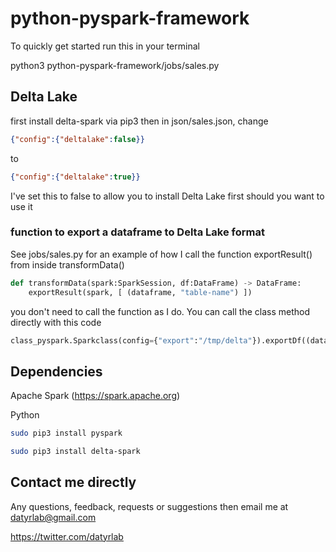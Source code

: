 # python-pyspark-framework

To quickly get started run this in your terminal

python3 python-pyspark-framework/jobs/sales.py

## Delta Lake

first install delta-spark via pip3 then in json/sales.json, change 

```Json
{"config":{"deltalake":false}}
```
to

```Json
{"config":{"deltalake":true}}
```

I've set this to false to allow you to install Delta Lake first should you want to use it

### function to export a dataframe to Delta Lake format 

See jobs/sales.py for an example of how I call the function exportResult() from inside transformData()

```Python
def transformData(spark:SparkSession, df:DataFrame) -> DataFrame:
    exportResult(spark, [ (dataframe, "table-name") ])
```

you don't need to call the function as I do. You can call the class method directly with this code


```Python
class_pyspark.Sparkclass(config={"export":"/tmp/delta"}).exportDf((dataframe, "table-name"))
```

## Dependencies

Apache Spark (https://spark.apache.org)

Python

```Bash
sudo pip3 install pyspark

sudo pip3 install delta-spark
```

## Contact me directly

Any questions, feedback, requests or suggestions then email me at datyrlab@gmail.com

https://twitter.com/datyrlab

